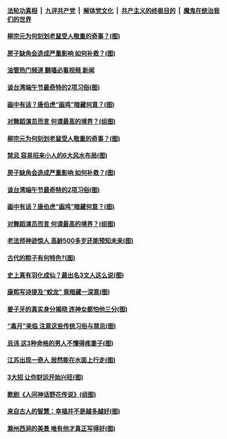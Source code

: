 ####  [法轮功真相](../../../../basic/blob/master/README.md?t=06020531) &nbsp;|&nbsp; [九评共产党](../../../../9ping.md/blob/master/README.md?t=06020531) &nbsp;|&nbsp; [解体党文化](../../../../jtdwh.md/blob/master/README.md?t=06020531)  &nbsp;|&nbsp; [共产主义的终极目的](../../../../gczydzjmd.md/blob/master/README.md?t=06020531) &nbsp;|&nbsp; [魔鬼在统治我们的世界](../../../../mgztzwmdsj.md/blob/master/README.md?t=06020531) 

#### [柳宗元为何刻划老鼠受人敬重的奇事？(图)](../pages/p7/1007508.md?t=06020531) 

#### [房子缺角会造成严重影响 如何补救？(图)](../pages/p7/1004634.md?t=06020531) 

#### [油管热门频道 翻墙必看视频 新闻](http://45.76.130.85:81/youtube.html?06020531)

#### [谈台湾端午节最奇特的2项习俗(图)](../pages/p7/1005618.md?t=06020531) 

#### [画中有话？唐伯虎“画鸡”暗藏何意？(图)](../pages/p7/1007163.md?t=06020531) 


#### [对舞蹈演员而言 何谓最高的境界？(组图)](../pages/p7/1007949.md?t=06020531) 

#### [柳宗元为何刻划老鼠受人敬重的奇事？(图)](../pages/p7/1007508.md?t=06020531) 

#### [禁忌 容易招来小人的6大风水布局(图)](../pages/p7/1004668.md?t=06020531) 

#### [房子缺角会造成严重影响 如何补救？(图)](../pages/p7/1004634.md?t=06020531) 

#### [谈台湾端午节最奇特的2项习俗(图)](../pages/p7/1005618.md?t=06020531) 

#### [画中有话？唐伯虎“画鸡”暗藏何意？(图)](../pages/p7/1007163.md?t=06020531) 


#### [对舞蹈演员而言 何谓最高的境界？(组图)](../pages/p7/1007949.md?t=06020531) 

#### [老法师神迹惊人 高龄500多岁还能预知未来(图)](../pages/p7/1007755.md?t=06020531) 

#### [古代的粽子有何特色?(图)](../pages/p7/1000832.md?t=06020531) 

#### [史上真有羽化成仙？最出名3文人这么说(图)](../pages/p7/1007582.md?t=06020531) 


#### [康熙写诗提及“蛟龙” 竟暗藏一深意(图)](../pages/p7/1007159.md?t=06020531) 

#### [姜子牙的真实身分揭晓 连神女都怕他三分(图)](../pages/p7/1007753.md?t=06020531) 

#### [“毒月”来临 注意这些传统习俗与禁忌(图)](../pages/p7/1002837.md?t=06020531) 

#### [忌讳 这3种命格的男人不懂得疼妻子(图)](../pages/p7/1002845.md?t=06020531) 

#### [江苏出现一奇人 居然能在水面上行走(图)](../pages/p7/1007543.md?t=06020531) 

#### [3大招 让你财运开始兴旺(图)](../pages/p7/1003164.md?t=06020531) 

#### [歌剧《人间神话野花传说》(组图)](../pages/p7/1007744.md?t=06020531) 

#### [来自古人的智慧：幸福并不是越多越好(图)](../pages/p7/1007541.md?t=06020531) 

#### [滁州西涧的美景 唯有他才真正写得好(图)](../pages/p7/1007157.md?t=06020531) 

<img src='http://gfw-breaker.win/goodnews/indexes/p7.md' width='0px' height='0px'/>
